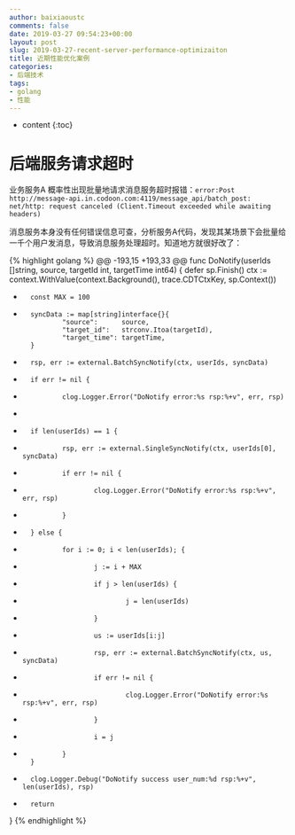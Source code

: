 ```yaml
---
author: baixiaoustc
comments: false
date: 2019-03-27 09:54:23+00:00
layout: post
slug: 2019-03-27-recent-server-performance-optimizaiton
title: 近期性能优化案例
categories:
- 后端技术
tags:
- golang 
- 性能
---
```


* content 
{:toc}

# 后端服务请求超时

业务服务A 概率性出现批量地请求消息服务超时报错：`error:Post http://message-api.in.codoon.com:4119/message_api/batch_post: net/http: request canceled (Client.Timeout exceeded while awaiting headers)`

消息服务本身没有任何错误信息可查，分析服务A代码，发现其某场景下会批量给一千个用户发消息，导致消息服务处理超时。知道地方就很好改了：


{% highlight golang %}
@@ -193,15 +193,33 @@ func DoNotify(userIds []string, source, targetId int, targetTime int64) {
        defer sp.Finish()
        ctx := context.WithValue(context.Background(), trace.CDTCtxKey, sp.Context())

+       const MAX = 100
+
        syncData := map[string]interface{}{
                "source":      source,
                "target_id":   strconv.Itoa(targetId),
                "target_time": targetTime,
        }
-       rsp, err := external.BatchSyncNotify(ctx, userIds, syncData)
-       if err != nil {
-               clog.Logger.Error("DoNotify error:%s rsp:%+v", err, rsp)
+
+       if len(userIds) == 1 {
+               rsp, err := external.SingleSyncNotify(ctx, userIds[0], syncData)
+               if err != nil {
+                       clog.Logger.Error("DoNotify error:%s rsp:%+v", err, rsp)
+               }
+       } else {
+               for i := 0; i < len(userIds); {
+                       j := i + MAX
+                       if j > len(userIds) {
+                               j = len(userIds)
+                       }
+                       us := userIds[i:j]
+                       rsp, err := external.BatchSyncNotify(ctx, us, syncData)
+                       if err != nil {
+                               clog.Logger.Error("DoNotify error:%s rsp:%+v", err, rsp)
+                       }
+                       i = j
+               }
        }
-       clog.Logger.Debug("DoNotify success user_num:%d rsp:%+v", len(userIds), rsp)
+
        return
 }
{% endhighlight %}

